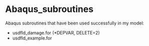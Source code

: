 # Abaqus_subroutines

Abaqus subroutines that have been used successfully in my model:
- usdfld_damage.for (*DEPVAR, DELETE=2)
- usdfld_example.for

